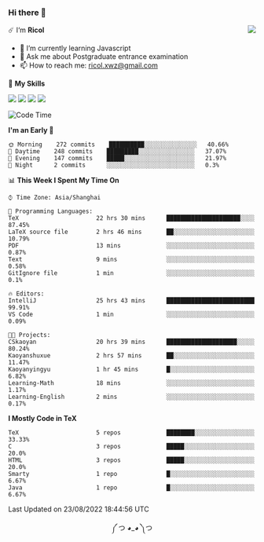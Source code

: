 ### Hi there 👋

<a href="#">
  <img align="right" src="https://github-readme-stats.vercel.app/api?username=Ricolxwz&count_private=true&show_icons=true&theme=prussian" />
</a>

☄️ I‘m **Ricol**

- 🌱 I’m currently learning Javascript
- 💬 Ask me about Postgraduate entrance examination
- 📫 How to reach me: ricol.xwz@gmail.com

🌟 **My Skills**

![](https://img.shields.io/badge/-Git-000000?style=flat-square&logo=git&logoColor=fff)
![](https://img.shields.io/badge/-C-3e74a2?style=flat-square&logo=C&logoColor=fff)
![](https://img.shields.io/badge/-Python-4fc08d?style=flat-square&logo=python&logoColor=fff)
![](https://img.shields.io/badge/-java-ffa500?style=flat-square&logo=java&logoColor=fff)

<!--START_SECTION:waka-->
![Code Time](http://img.shields.io/badge/Code%20Time-267%20hrs%2045%20mins-blue)

**I'm an Early 🐤** 

```text
🌞 Morning    272 commits    ██████████░░░░░░░░░░░░░░░   40.66% 
🌆 Daytime    248 commits    █████████░░░░░░░░░░░░░░░░   37.07% 
🌃 Evening    147 commits    █████░░░░░░░░░░░░░░░░░░░░   21.97% 
🌙 Night      2 commits      ░░░░░░░░░░░░░░░░░░░░░░░░░   0.3%

```


📊 **This Week I Spent My Time On** 

```text
⌚︎ Time Zone: Asia/Shanghai

💬 Programming Languages: 
TeX                      22 hrs 30 mins      █████████████████████░░░░   87.45% 
LaTeX source file        2 hrs 46 mins       ██░░░░░░░░░░░░░░░░░░░░░░░   10.79% 
PDF                      13 mins             ░░░░░░░░░░░░░░░░░░░░░░░░░   0.87% 
Text                     9 mins              ░░░░░░░░░░░░░░░░░░░░░░░░░   0.58% 
GitIgnore file           1 min               ░░░░░░░░░░░░░░░░░░░░░░░░░   0.1%

🔥 Editors: 
IntelliJ                 25 hrs 43 mins      █████████████████████████   99.91% 
VS Code                  1 min               ░░░░░░░░░░░░░░░░░░░░░░░░░   0.09%

🐱‍💻 Projects: 
CSkaoyan                 20 hrs 39 mins      ████████████████████░░░░░   80.24% 
Kaoyanshuxue             2 hrs 57 mins       ██░░░░░░░░░░░░░░░░░░░░░░░   11.47% 
Kaoyanyingyu             1 hr 45 mins        █░░░░░░░░░░░░░░░░░░░░░░░░   6.82% 
Learning-Math            18 mins             ░░░░░░░░░░░░░░░░░░░░░░░░░   1.17% 
Learning-English         2 mins              ░░░░░░░░░░░░░░░░░░░░░░░░░   0.17%

```

**I Mostly Code in TeX** 

```text
TeX                      5 repos             ████████░░░░░░░░░░░░░░░░░   33.33% 
C                        3 repos             █████░░░░░░░░░░░░░░░░░░░░   20.0% 
HTML                     3 repos             █████░░░░░░░░░░░░░░░░░░░░   20.0% 
Smarty                   1 repo              █░░░░░░░░░░░░░░░░░░░░░░░░   6.67% 
Java                     1 repo              █░░░░░░░░░░░░░░░░░░░░░░░░   6.67%

```



 Last Updated on 23/08/2022 18:44:56 UTC
<!--END_SECTION:waka-->

<div align="center">
༼ つ ◕_◕ ༽つ
</div>
